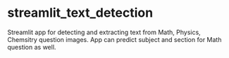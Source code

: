 # streamlit_text_detection
Streamlit app for detecting and extracting text from Math, Physics, Chemsitry question images. App can predict subject and section for Math question as well. 
